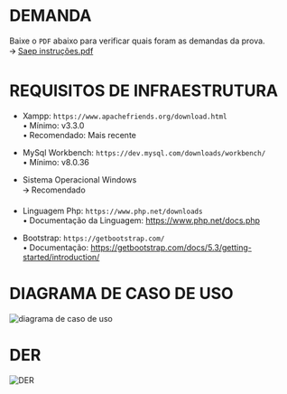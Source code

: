 # DEMANDA
Baixe o `PDF` abaixo para verificar quais foram as demandas da prova. <br>
🡪 [Saep instruções.pdf](https://github.com/user-attachments/files/16203672/Saep.instrucoes.pdf)

# REQUISITOS DE INFRAESTRUTURA
* Xampp: `https://www.apachefriends.org/download.html` <br>
  • Mínimo: v3.3.0 <br>
  • Recomendado: Mais recente <br>

* MySql Workbench: `https://dev.mysql.com/downloads/workbench/` <br>
  •	Mínimo: v8.0.36

*	Sistema Operacional Windows <br>
  🡪 Recomendado

*	Linguagem Php: `https://www.php.net/downloads` <br>
  •	Documentação da Linguagem: https://www.php.net/docs.php

*	Bootstrap: `https://getbootstrap.com/` <br>
  •	Documentação: https://getbootstrap.com/docs/5.3/getting-started/introduction/

# DIAGRAMA DE CASO DE USO
![diagrama de caso de uso](https://github.com/user-attachments/assets/4a3cf184-b227-4506-b224-687ef0bc8ba7)

# DER
![DER](https://github.com/user-attachments/assets/b7564b37-5699-4671-bc3a-09fda143d169)
